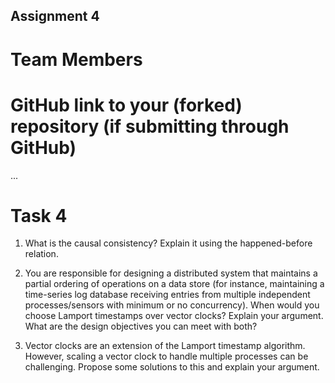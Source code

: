 Assignment 4
------------

# Team Members

# GitHub link to your (forked) repository (if submitting through GitHub)

...


# Task 4

1. What is the causal consistency? Explain it using the happened-before relation.
>

2. You are responsible for designing a distributed system that maintains a partial ordering of operations on a data store (for instance, maintaining a time-series log database receiving entries from multiple independent processes/sensors with minimum or no concurrency). When would you choose Lamport timestamps over vector clocks? Explain your argument. 
   What are the design objectives you can meet with both?
>

3. Vector clocks are an extension of the Lamport timestamp algorithm. However, scaling a vector clock to handle multiple processes can be challenging. Propose some solutions to this and explain your argument. 
>